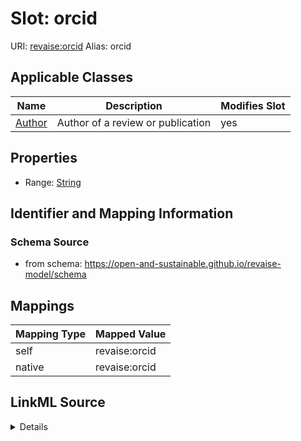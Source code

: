 

# Slot: orcid 



URI: [revaise:orcid](https://open-and-sustainable.github.io/revaise-model/schema/orcid)
Alias: orcid

<!-- no inheritance hierarchy -->





## Applicable Classes

| Name | Description | Modifies Slot |
| --- | --- | --- |
| [Author](Author.md) | Author of a review or publication |  yes  |






## Properties

* Range: [String](String.md)




## Identifier and Mapping Information






### Schema Source


* from schema: https://open-and-sustainable.github.io/revaise-model/schema




## Mappings

| Mapping Type | Mapped Value |
| ---  | ---  |
| self | revaise:orcid |
| native | revaise:orcid |




## LinkML Source

<details>
```yaml
name: orcid
from_schema: https://open-and-sustainable.github.io/revaise-model/schema
rank: 1000
alias: orcid
domain_of:
- Author
range: string

```
</details>